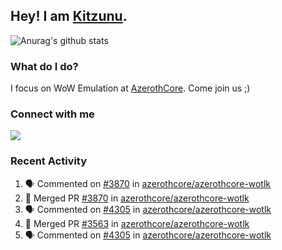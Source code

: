## Hey! I am [Kitzunu](https://Github.com/Kitzunu).

![Anurag's github stats](https://github-readme-stats.kitzunu.vercel.app/api?username=Kitzunu&show_icons=true)

### What do I do?

I focus on WoW Emulation at [AzerothCore](https://Github.com/AzerothCore). Come join us ;)

### Connect with me
[![](https://img.shields.io/badge/AzerothCore%20Discord-Connect%20with%20me!-green)](https://discord.com/invite/gkt4y2x)

### Recent Activity

<!--START_SECTION:activity-->
1. 🗣 Commented on [#3870](https://github.com/azerothcore/azerothcore-wotlk/issues/3870) in [azerothcore/azerothcore-wotlk](https://github.com/azerothcore/azerothcore-wotlk)
2. 🎉 Merged PR [#3870](https://github.com/azerothcore/azerothcore-wotlk/pull/3870) in [azerothcore/azerothcore-wotlk](https://github.com/azerothcore/azerothcore-wotlk)
3. 🗣 Commented on [#4305](https://github.com/azerothcore/azerothcore-wotlk/issues/4305) in [azerothcore/azerothcore-wotlk](https://github.com/azerothcore/azerothcore-wotlk)
4. 🎉 Merged PR [#3563](https://github.com/azerothcore/azerothcore-wotlk/pull/3563) in [azerothcore/azerothcore-wotlk](https://github.com/azerothcore/azerothcore-wotlk)
5. 🗣 Commented on [#4305](https://github.com/azerothcore/azerothcore-wotlk/issues/4305) in [azerothcore/azerothcore-wotlk](https://github.com/azerothcore/azerothcore-wotlk)
<!--END_SECTION:activity-->
